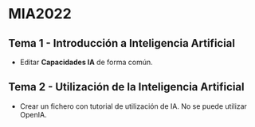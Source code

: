 # MIA2022

## Tema 1 - Introducción a Inteligencia Artificial

- Editar **Capacidades IA** de forma común.

## Tema 2 - Utilización de la Inteligencia Artificial

- Crear un fichero con tutorial de utilización de IA. No se puede utilizar OpenIA.